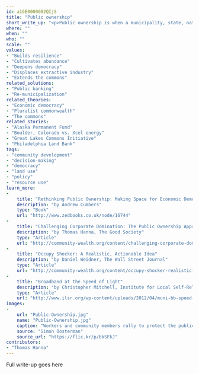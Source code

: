 ```yaml
---
id: a16E0000002QIjS
title: "Public ownership"
short_write_up: "<p>Public ownership is when a municipality, state, nation, or other public body controls and derives benefit from an enterprise or resource. It is a means of ensuring and enhancing community control of the socio-economic decisions that affect local lives and livelihoods. By providing democratic accountability over economically important institutions and enterprises, public ownership can fulfill a variety of objectives, including: increasing public revenues, improving and expanding service, reducing costs for users, providing stable employment, and achieving environmentally sustainable growth or stasis. There are real-world contemporary and historical examples of highly successful public ownership in virtually every economic sector and in cultures and nations across the world.</p>"
where: ""
when: ""
who: ""
scale: ""
values:
- "Builds resilience"
- "Cultivates abundance"
- "Deepens democracy"
- "Displaces extractive industry"
- "Extends the commons"
related_solutions:
- "Public banking"
- "Re-municipalization"
related_theories:
- "Economic democracy"
- "Pluralist commonwealth"
- "The commons"
related_stories:
- "Alaska Permanent Fund"
- "Boulder, Colorado vs. Xcel energy"
- "Great Lakes Commons Initiative"
- "Philadelphia Land Bank"
tags:
- "community development"
- "decision-making"
- "democracy"
- "land use"
- "policy"
- "resource use"
learn_more:
-
    title: "Rethinking Public Ownership: Making Space for Economic Democracy"
    description: "by Andrew Cumbers"
    type: "Book"
    url: "http://www.zedbooks.co.uk/node/16744"
-
    title: "Challenging Corporate Domination: The Public Ownership Approach"
    description: "by Thomas Hanna, The Good Society"
    type: "Article"
    url: "http://community-wealth.org/content/challenging-corporate-domination-public-ownership-approach"
-
    title: "Occupy Shocker: A Realistic, Actionable Idea"
    description: "by Daniel Weidner, The Wall Street Journal"
    type: "Article"
    url: "http://community-wealth.org/content/occupy-shocker-realistic-actionable-idea"
-
    title: "Broadband at the Speed of Light"
    description: "by Christopher Mitchell, Institute for Local Self-Reliance"
    type: "Article"
    url: "http://www.ilsr.org/wp-content/uploads/2012/04/muni-bb-speed-light.pdf"
images:
-
    url: "Public-Ownership.jpg"
    name: "Public-Ownership.jpg"
    caption: "Workers and community members rally to protect the publicly owned Port of Aukland in New Zealand."
    source: "Simon Oosterman"
    source_url: "https://flic.kr/p/bkSFkJ"
contributors:
- "Thomas Hanna"
---
```

Full write-up goes here
